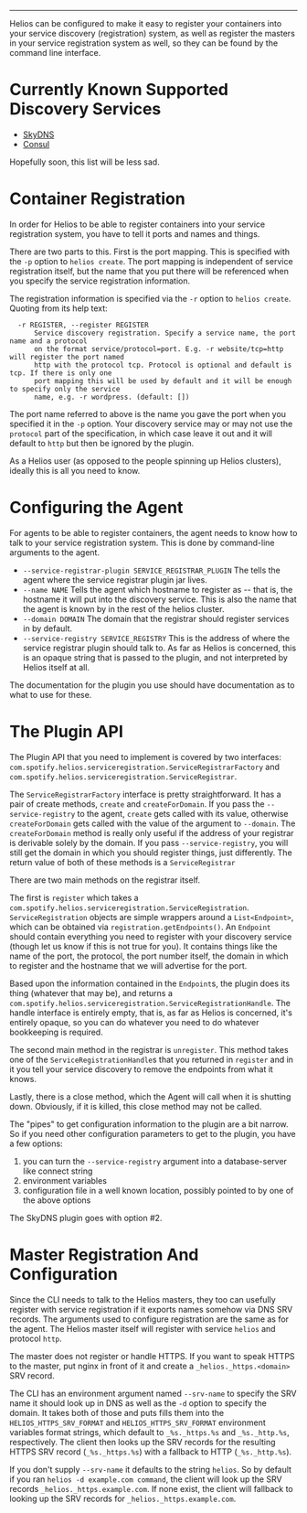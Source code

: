 ***

Helios can be configured to make it easy to register your containers into your
service discovery (registration) system, as well as register the masters in your service
registration system as well, so they can be found by the command line interface.

# Currently Known Supported Discovery Services
* [SkyDNS](https://github.com/spotify/helios-skydns)
* [Consul](https://github.com/SVT/helios-consul)

Hopefully soon, this list will be less sad.

# Container Registration
In order for Helios to be able to register containers into your service registration system,
you have to tell it ports and names and things.

There are two parts to this.  First is the port mapping.  This is specified with the `-p` option
to `helios create`.  The port mapping is independent of
service registration itself, but the name that you put there will be referenced when you specify
the service registration information.

The registration information is specified via the `-r` option to `helios create`.  Quoting from its
help text:
```
  -r REGISTER, --register REGISTER
      Service discovery registration. Specify a service name, the port name and a protocol
      on the format service/protocol=port. E.g. -r website/tcp=http will register the port named
      http with the protocol tcp. Protocol is optional and default is tcp. If there is only one
      port mapping this will be used by default and it will be enough to specify only the service
      name, e.g. -r wordpress. (default: [])
```

The port name referred to above is the name you gave the port when you specified it in the `-p`
option.  Your discovery service may or may not use the `protocol` part of the specification, in
which case leave it out and it will default to `http` but then be ignored by the plugin.

As a Helios user (as opposed to the people spinning up Helios clusters), ideally this is all you
need to know.

# Configuring the Agent
For agents to be able to register containers, the agent needs to know how to talk to your
service registration system.  This is done by command-line arguments to the agent.

* `--service-registrar-plugin SERVICE_REGISTRAR_PLUGIN` The tells the agent where the service
    registrar plugin jar lives.
* `--name NAME` Tells the agent which hostname to register as -- that is, the hostname it will put
    into the discovery service.  This is also the name that the agent
    is known by in the rest of the helios cluster.
* `--domain DOMAIN` The domain that the registrar should register services in by default.
* `--service-registry SERVICE_REGISTRY`  This is the address of where the service registrar plugin
    should talk to.  As far as Helios is concerned, this is an opaque string that is passed to the
    plugin, and not interpreted by Helios itself at all.

The documentation for the plugin you use should have documentation as to what to use for these.

# The Plugin API

The Plugin API that you need to implement is covered by two interfaces:
`com.spotify.helios.serviceregistration.ServiceRegistrarFactory`
and `com.spotify.helios.serviceregistration.ServiceRegistrar`.

The `ServiceRegistrarFactory` interface is pretty straightforward.  It has a pair of create methods,
`create` and `createForDomain`.  If you pass the `--service-registry` to the agent, `create` gets
called with its value, otherwise `createForDomain` gets called with the value of the argument to
`--domain`.  The `createForDomain` method is really only useful
if the address of your registrar is derivable solely by the domain.  If you pass
`--service-registry`, you will still get the domain in which you should register things,
just differently.  The return value of both of these methods is a `ServiceRegistrar`

There are two main methods on the registrar itself.

The first is `register` which takes a
`com.spotify.helios.serviceregistration.ServiceRegistration`.  `ServiceRegistration` objects are
simple wrappers around a `List<Endpoint>`, which can be obtained via `registration.getEndpoints()`.
An `Endpoint` should contain everything you need to register with your discovery service (though let
us know if this is not true for you).  It contains things like the name of the port, the protocol,
the port number itself, the domain in which to register and the hostname that we will advertise for
the port.

Based upon the information contained in the `Endpoint`s, the plugin does its thing (whatever that
may be), and returns a `com.spotify.helios.serviceregistration.ServiceRegistrationHandle`.  The
handle interface is entirely empty, that is, as far as Helios is concerned, it's entirely opaque, so
you can do whatever you need to do whatever bookkeeping is required.

The second main method in the registrar is `unregister`.  This method takes one of the
`ServiceRegistrationHandle`s that you returned in `register` and in it you tell your service
discovery to remove the endpoints from what it knows.

Lastly, there is a close method, which the Agent will call when it is shutting down.  Obviously, if
it is killed, this close method may not be called.

The "pipes" to get configuration information to the plugin are a bit narrow.  So if you need
other configuration parameters to get to the plugin, you have a few options:

1. you can turn the `--service-registry` argument into a database-server like connect string
2. environment variables
3. configuration file in a well known location, possibly pointed to by one of the above options

The SkyDNS plugin goes with option #2.

# Master Registration And Configuration

Since the CLI needs to talk to the Helios masters, they too can usefully register with service
registration if it exports names somehow via DNS SRV records.  The arguments used to configure
registration are the same as for the agent. The Helios master itself will register with service
`helios` and protocol `http`.

The master does not register or handle HTTPS. If you want to speak HTTPS to the master, put nginx
in front of it and create a `_helios._https.<domain>` SRV record.

The CLI has an environment argument named `--srv-name` to specify the SRV name it should
look up in DNS as well as the `-d` option to specify the domain.  It takes both of those
and puts fills them into the `HELIOS_HTTPS_SRV_FORMAT` and `HELIOS_HTTPS_SRV_FORMAT` environment
variables format strings, which default to
`_%s._https.%s` and `_%s._http.%s`, respectively. The client then looks up the SRV records for the
resulting HTTPS SRV record (`_%s._https.%s`) with a fallback to HTTP (`_%s._http.%s`).

If you don't supply `--srv-name` it defaults to the string `helios`.
So by default if you ran `helios -d example.com command`,
the client will look up the SRV records `_helios._https.example.com`. If none exist, the
client will fallback to looking up the SRV records for `_helios._https.example.com`.
